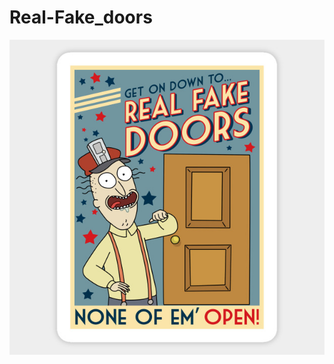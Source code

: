 # Real-Fake_doors
![Real fake doors](https://github.com/chickoocoutinho/Real-Fake_doors/blob/master/poster.jpg)
